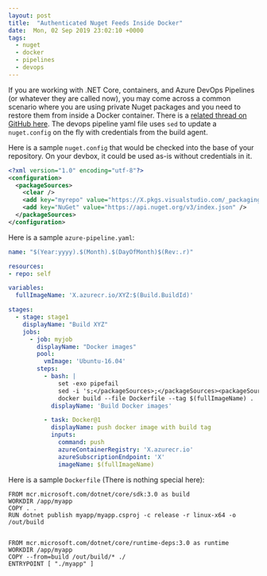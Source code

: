 ```yaml
---
layout: post
title:  "Authenticated Nuget Feeds Inside Docker"
date:  Mon, 02 Sep 2019 23:02:10 +0000
tags:
  - nuget
  - docker
  - pipelines
  - devops
---
```


If you are working with .NET Core, containers, and Azure DevOps Pipelines (or whatever they are called now), you may come across a common scenario where you are using private Nuget packages and you need to restore them from inside a Docker container. There is a [related thread on GitHub here](https://github.com/microsoft/azure-pipelines-tasks/issues/6135). The devops pipeline yaml file uses `sed` to update a `nuget.config` on the fly with credentials from the build agent.



Here is a sample `nuget.config` that would be checked into the base of your repository. On your devbox, it could be used as-is without credentials in it.

```xml
<?xml version="1.0" encoding="utf-8"?>
<configuration>
  <packageSources>
    <clear />
    <add key="myrepo" value="https://X.pkgs.visualstudio.com/_packaging/XYZ/nuget/v3/index.json" />
    <add key="NuGet" value="https://api.nuget.org/v3/index.json" />
  </packageSources>
</configuration>
```


Here is a sample `azure-pipeline.yaml`:

```yaml
name: "$(Year:yyyy).$(Month).$(DayOfMonth)$(Rev:.r)"

resources:
- repo: self

variables:
  fullImageName: 'X.azurecr.io/XYZ:$(Build.BuildId)'

stages:
  - stage: stage1
    displayName: "Build XYZ"
    jobs:
      - job: myjob
        displayName: "Docker images"
        pool:
          vmImage: 'Ubuntu-16.04'
        steps:
          - bash: |
              set -exo pipefail
              sed -i 's;</packageSources>;</packageSources><packageSourceCredentials><myrepo><add key="Username" value="any" /><add key="ClearTextPassword" value="$(System.AccessToken)" /></myrepo></packageSourceCredentials>;' nuget.config              
              docker build --file Dockerfile --tag $(fullImageName) .
            displayName: 'Build Docker images'

          - task: Docker@1
            displayName: push docker image with build tag
            inputs:
              command: push
              azureContainerRegistry: 'X.azurecr.io'
              azureSubscriptionEndpoint: 'X'
              imageName: $(fullImageName)
```

Here is a sample `Dockerfile` (There is nothing special here):

```
FROM mcr.microsoft.com/dotnet/core/sdk:3.0 as build
WORKDIR /app/myapp
COPY . .
RUN dotnet publish myapp/myapp.csproj -c release -r linux-x64 -o /out/build


FROM mcr.microsoft.com/dotnet/core/runtime-deps:3.0 as runtime
WORKDIR /app/myapp
COPY --from=build /out/build/* ./
ENTRYPOINT [ "./myapp" ]
```